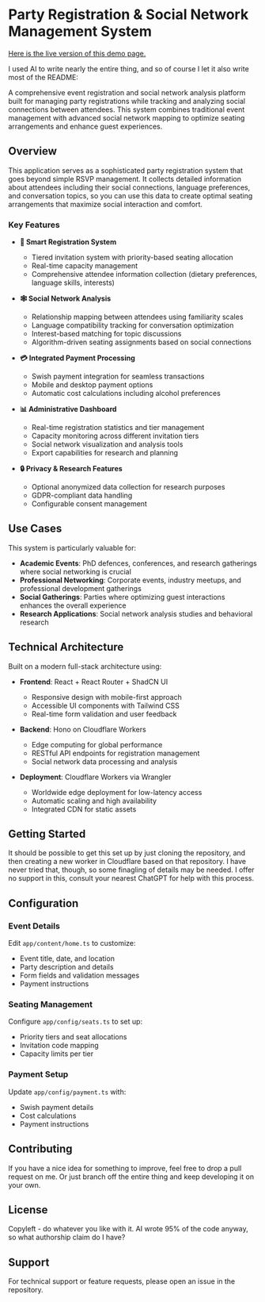 # Party Registration & Social Network Management System

[Here is the live version of this demo page.](https://demo.defenceparty.rsvp)

I used AI to write nearly the entire thing, and so of course I let it also write most of the README:

A comprehensive event registration and social network analysis platform built for managing party registrations while tracking and analyzing social connections between attendees. This system combines traditional event management with advanced social network mapping to optimize seating arrangements and enhance guest experiences.

## Overview

This application serves as a sophisticated party registration system that goes beyond simple RSVP management. It collects detailed information about attendees including their social connections, language preferences, and conversation topics, so you can use this data to create optimal seating arrangements that maximize social interaction and comfort.

### Key Features

- **🎫 Smart Registration System**
  - Tiered invitation system with priority-based seating allocation
  - Real-time capacity management
  - Comprehensive attendee information collection (dietary preferences, language skills, interests)

- **🕸️ Social Network Analysis**
  - Relationship mapping between attendees using familiarity scales
  - Language compatibility tracking for conversation optimization
  - Interest-based matching for topic discussions
  - Algorithm-driven seating assignments based on social connections

- **💳 Integrated Payment Processing**
  - Swish payment integration for seamless transactions
  - Mobile and desktop payment options
  - Automatic cost calculations including alcohol preferences

- **📊 Administrative Dashboard**
  - Real-time registration statistics and tier management
  - Capacity monitoring across different invitation tiers
  - Social network visualization and analysis tools
  - Export capabilities for research and planning

- **🔒 Privacy & Research Features**
  - Optional anonymized data collection for research purposes
  - GDPR-compliant data handling
  - Configurable consent management

## Use Cases

This system is particularly valuable for:
- **Academic Events**: PhD defences, conferences, and research gatherings where social networking is crucial
- **Professional Networking**: Corporate events, industry meetups, and professional development gatherings
- **Social Gatherings**: Parties where optimizing guest interactions enhances the overall experience
- **Research Applications**: Social network analysis studies and behavioral research

## Technical Architecture

Built on a modern full-stack architecture using:

- **Frontend**: React + React Router + ShadCN UI
  - Responsive design with mobile-first approach
  - Accessible UI components with Tailwind CSS
  - Real-time form validation and user feedback

- **Backend**: Hono on Cloudflare Workers
  - Edge computing for global performance
  - RESTful API endpoints for registration management
  - Social network data processing and analysis

- **Deployment**: Cloudflare Workers via Wrangler
  - Worldwide edge deployment for low-latency access
  - Automatic scaling and high availability
  - Integrated CDN for static assets

## Getting Started

It should be possible to get this set up by just cloning the repository, and then creating a new worker in Cloudflare based on that repository. I have never tried that, though, so some finagling of details may be needed. I offer no support in this, consult your nearest ChatGPT for help with this process.

## Configuration

### Event Details
Edit `app/content/home.ts` to customize:
- Event title, date, and location
- Party description and details
- Form fields and validation messages
- Payment instructions

### Seating Management
Configure `app/config/seats.ts` to set up:
- Priority tiers and seat allocations
- Invitation code mapping
- Capacity limits per tier

### Payment Setup
Update `app/config/payment.ts` with:
- Swish payment details
- Cost calculations
- Payment instructions


## Contributing

If you have a nice idea for something to improve, feel free to drop a pull request on me. Or just branch off the entire thing and keep developing it on your own.

## License

Copyleft - do whatever you like with it. AI wrote 95% of the code anyway, so what authorship claim do I have?

## Support

For technical support or feature requests, please open an issue in the repository.
